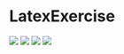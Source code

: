 # LatexExercise

<img src="https://latex.codecogs.com/svg.latex?P\;office_city/o.city(\sigma\;c.salesRepEmployeeNumber=e.employeeNumber(\sigma\;e.officeCode=o.officeCode(\sigma\;c.city=o.city(customers\;x\;employees\;x\;offices))))"/>

<img src="https://latex.codecogs.com/svg.latex?where\;P=c.salesRepEmployeeNumber=e.employeeNumber\wedge\;e.officeCode=o.officeCode\wedge\;c.city=o.city"/>

<img src="https://latex.codecogs.com/svg.latex?\Pi\;c.customerName,office\char`_city(\sigma\;P(\rho\;office\char`_city/o.city(customers\;x\;employees\;x\;offices)))"/>

<img src="https://latex.codecogs.com/svg.latex?\Pi\;c.customerName,office\char`_city(\sigma\;P(\rho\;office\char`_city/o.city(customers^{122}\;x\;employees^{23}\;x\;offices^{7})^{19642})^{17})"/>


